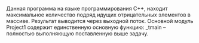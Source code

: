 ﻿Данная программа на языке программирования C++, 
находит максимальное количество подряд идущих отрицательных элементов в массиве. 
Результат выводится через выходной поток. 
Основной модуль Project1 содержит единственную основную функцию: 
_tmain – полностью выполняющую поставленную выше задачу.
